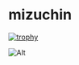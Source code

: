 # mizuchin

[![trophy](https://github-profile-trophy.vercel.app/?username=yuta-mizumoto&theme=onedark)](https://github.com/ryo-ma/github-profile-trophy)


![Alt](https://repobeats.axiom.co/api/embed/5bdc48362c13d928bcf12e824622224fc8903ae0.svg "Repobeats analytics image")

